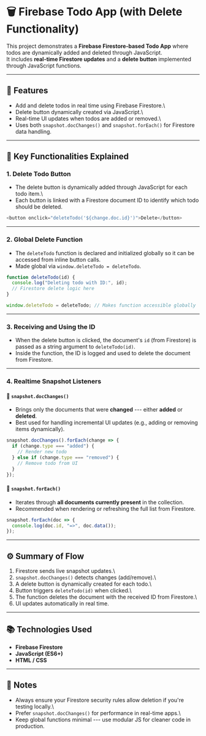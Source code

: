 # 🗑️ Firebase Todo App (with Delete Functionality)

This project demonstrates a **Firebase Firestore-based Todo App** where
todos are dynamically added and deleted through JavaScript.\
It includes **real-time Firestore updates** and a **delete button**
implemented through JavaScript functions.

------------------------------------------------------------------------

## 🚀 Features

-   Add and delete todos in real time using Firebase Firestore.\
-   Delete button dynamically created via JavaScript.\
-   Real-time UI updates when todos are added or removed.\
-   Uses both `snapshot.docChanges()` and `snapshot.forEach()` for
    Firestore data handling.

------------------------------------------------------------------------

## 🧩 Key Functionalities Explained

### 1. **Delete Todo Button**

-   The delete button is dynamically added through JavaScript for each
    todo item.\
-   Each button is linked with a Firestore document ID to identify which
    todo should be deleted.

``` js
<button onclick="deleteTodo('${change.doc.id}')">Delete</button>
```

------------------------------------------------------------------------

### 2. **Global Delete Function**

-   The `deleteTodo` function is declared and initialized globally so it
    can be accessed from inline button calls.
-   Made global via `window.deleteTodo = deleteTodo`.

``` js
function deleteTodo(id) {
  console.log("Deleting todo with ID:", id);
  // Firestore delete logic here
}

window.deleteTodo = deleteTodo; // Makes function accessible globally
```

------------------------------------------------------------------------

### 3. **Receiving and Using the ID**

-   When the delete button is clicked, the document's `id` (from
    Firestore) is passed as a string argument to `deleteTodo(id)`.
-   Inside the function, the ID is logged and used to delete the
    document from Firestore.

------------------------------------------------------------------------

### 4. **Realtime Snapshot Listeners**

#### 🔹 `snapshot.docChanges()`

-   Brings only the documents that were **changed** --- either **added**
    or **deleted**.
-   Best used for handling incremental UI updates (e.g., adding or
    removing items dynamically).

``` js
snapshot.docChanges().forEach(change => {
  if (change.type === "added") {
    // Render new todo
  } else if (change.type === "removed") {
    // Remove todo from UI
  }
});
```

#### 🔹 `snapshot.forEach()`

-   Iterates through **all documents currently present** in the
    collection.
-   Recommended when rendering or refreshing the full list from
    Firestore.

``` js
snapshot.forEach(doc => {
  console.log(doc.id, "=>", doc.data());
});
```

------------------------------------------------------------------------

## ⚙️ Summary of Flow

1.  Firestore sends live snapshot updates.\
2.  `snapshot.docChanges()` detects changes (add/remove).\
3.  A delete button is dynamically created for each todo.\
4.  Button triggers `deleteTodo(id)` when clicked.\
5.  The function deletes the document with the received ID from
    Firestore.\
6.  UI updates automatically in real time.

------------------------------------------------------------------------

## 📚 Technologies Used

-   **Firebase Firestore**
-   **JavaScript (ES6+)**
-   **HTML / CSS**

------------------------------------------------------------------------

## 🧠 Notes

-   Always ensure your Firestore security rules allow deletion if you're
    testing locally.\
-   Prefer `snapshot.docChanges()` for performance in real-time apps.\
-   Keep global functions minimal --- use modular JS for cleaner code in
    production.
